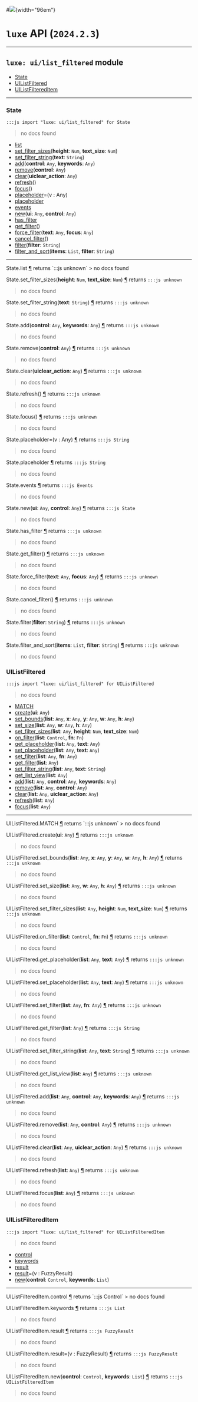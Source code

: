 #![](../../../../../../images/luxe-dark.svg){width="96em"}

# `luxe` API (`2024.2.3`)  


---

## `luxe: ui/list_filtered` module

- [State](#state)   
- [UIListFiltered](#uilistfiltered)   
- [UIListFilteredItem](#uilistfiltereditem)   

---

### State
`:::js import "luxe: ui/list_filtered" for State`
> no docs found

- [list](#State.list)
- [set_filter_sizes](#State.set_filter_sizes+2)(**height**: `Num`, **text_size**: `Num`)
- [set_filter_string](#State.set_filter_string)(**text**: `String`)
- [add](#State.add+2)(**control**: `Any`, **keywords**: `Any`)
- [remove](#State.remove)(**control**: `Any`)
- [clear](#State.clear)(**uiclear_action**: `Any`)
- [refresh](#State.refresh)()
- [focus](#State.focus)()
- [placeholder](#State.placeholder=)=(v : Any)
- [placeholder](#State.placeholder)
- [events](#State.events)
- [new](#State.new+2)(**ui**: `Any`, **control**: `Any`)
- [has_filter](#State.has_filter)
- [get_filter](#State.get_filter)()
- [force_filter](#State.force_filter+2)(**text**: `Any`, **focus**: `Any`)
- [cancel_filter](#State.cancel_filter)()
- [filter](#State.filter)(**filter**: `String`)
- [filter_and_sort](#State.filter_and_sort+2)(**items**: `List`, **filter**: `String`)

<hr/>
<endpoint module="luxe: ui/list_filtered" class="State" signature="list"></endpoint>
<signature id="State.list">State.list
<a class="headerlink" href="#State.list" title="Permanent link">¶</a></signature>
<span class='api_ret'>returns</span> `:::js unknown`
> no docs found   

<endpoint module="luxe: ui/list_filtered" class="State" signature="set_filter_sizes(height : Num, text_size : Num)"></endpoint>
<signature id="State.set_filter_sizes+2">State.set_filter_sizes(**height**: `Num`, **text_size**: `Num`)
<a class="headerlink" href="#State.set_filter_sizes+2" title="Permanent link">¶</a></signature>
<span class='api_ret'>returns</span> `:::js unknown`
> no docs found   

<endpoint module="luxe: ui/list_filtered" class="State" signature="set_filter_string(text : String)"></endpoint>
<signature id="State.set_filter_string">State.set_filter_string(**text**: `String`)
<a class="headerlink" href="#State.set_filter_string" title="Permanent link">¶</a></signature>
<span class='api_ret'>returns</span> `:::js unknown`
> no docs found   

<endpoint module="luxe: ui/list_filtered" class="State" signature="add(control : Any, keywords : Any)"></endpoint>
<signature id="State.add+2">State.add(**control**: `Any`, **keywords**: `Any`)
<a class="headerlink" href="#State.add+2" title="Permanent link">¶</a></signature>
<span class='api_ret'>returns</span> `:::js unknown`
> no docs found   

<endpoint module="luxe: ui/list_filtered" class="State" signature="remove(control : Any)"></endpoint>
<signature id="State.remove">State.remove(**control**: `Any`)
<a class="headerlink" href="#State.remove" title="Permanent link">¶</a></signature>
<span class='api_ret'>returns</span> `:::js unknown`
> no docs found   

<endpoint module="luxe: ui/list_filtered" class="State" signature="clear(uiclear_action : Any)"></endpoint>
<signature id="State.clear">State.clear(**uiclear_action**: `Any`)
<a class="headerlink" href="#State.clear" title="Permanent link">¶</a></signature>
<span class='api_ret'>returns</span> `:::js unknown`
> no docs found   

<endpoint module="luxe: ui/list_filtered" class="State" signature="refresh()"></endpoint>
<signature id="State.refresh">State.refresh()
<a class="headerlink" href="#State.refresh" title="Permanent link">¶</a></signature>
<span class='api_ret'>returns</span> `:::js unknown`
> no docs found   

<endpoint module="luxe: ui/list_filtered" class="State" signature="focus()"></endpoint>
<signature id="State.focus">State.focus()
<a class="headerlink" href="#State.focus" title="Permanent link">¶</a></signature>
<span class='api_ret'>returns</span> `:::js unknown`
> no docs found   

<endpoint module="luxe: ui/list_filtered" class="State" signature="placeholder=(v : Any)"></endpoint>
<signature id="State.placeholder=">State.placeholder=(v : Any)
<a class="headerlink" href="#State.placeholder=" title="Permanent link">¶</a></signature>
<span class='api_ret'>returns</span> `:::js String`
> no docs found   

<endpoint module="luxe: ui/list_filtered" class="State" signature="placeholder"></endpoint>
<signature id="State.placeholder">State.placeholder
<a class="headerlink" href="#State.placeholder" title="Permanent link">¶</a></signature>
<span class='api_ret'>returns</span> `:::js String`
> no docs found   

<endpoint module="luxe: ui/list_filtered" class="State" signature="events"></endpoint>
<signature id="State.events">State.events
<a class="headerlink" href="#State.events" title="Permanent link">¶</a></signature>
<span class='api_ret'>returns</span> `:::js Events`
> no docs found   

<endpoint module="luxe: ui/list_filtered" class="State" signature="new(ui : Any, control : Any)"></endpoint>
<signature id="State.new+2">State.new(**ui**: `Any`, **control**: `Any`)
<a class="headerlink" href="#State.new+2" title="Permanent link">¶</a></signature>
<span class='api_ret'>returns</span> `:::js State`
> no docs found   

<endpoint module="luxe: ui/list_filtered" class="State" signature="has_filter"></endpoint>
<signature id="State.has_filter">State.has_filter
<a class="headerlink" href="#State.has_filter" title="Permanent link">¶</a></signature>
<span class='api_ret'>returns</span> `:::js unknown`
> no docs found   

<endpoint module="luxe: ui/list_filtered" class="State" signature="get_filter()"></endpoint>
<signature id="State.get_filter">State.get_filter()
<a class="headerlink" href="#State.get_filter" title="Permanent link">¶</a></signature>
<span class='api_ret'>returns</span> `:::js unknown`
> no docs found   

<endpoint module="luxe: ui/list_filtered" class="State" signature="force_filter(text : Any, focus : Any)"></endpoint>
<signature id="State.force_filter+2">State.force_filter(**text**: `Any`, **focus**: `Any`)
<a class="headerlink" href="#State.force_filter+2" title="Permanent link">¶</a></signature>
<span class='api_ret'>returns</span> `:::js unknown`
> no docs found   

<endpoint module="luxe: ui/list_filtered" class="State" signature="cancel_filter()"></endpoint>
<signature id="State.cancel_filter">State.cancel_filter()
<a class="headerlink" href="#State.cancel_filter" title="Permanent link">¶</a></signature>
<span class='api_ret'>returns</span> `:::js unknown`
> no docs found   

<endpoint module="luxe: ui/list_filtered" class="State" signature="filter(filter : String)"></endpoint>
<signature id="State.filter">State.filter(**filter**: `String`)
<a class="headerlink" href="#State.filter" title="Permanent link">¶</a></signature>
<span class='api_ret'>returns</span> `:::js unknown`
> no docs found   

<endpoint module="luxe: ui/list_filtered" class="State" signature="filter_and_sort(items : List, filter : String)"></endpoint>
<signature id="State.filter_and_sort+2">State.filter_and_sort(**items**: `List`, **filter**: `String`)
<a class="headerlink" href="#State.filter_and_sort+2" title="Permanent link">¶</a></signature>
<span class='api_ret'>returns</span> `:::js unknown`
> no docs found   

### UIListFiltered
`:::js import "luxe: ui/list_filtered" for UIListFiltered`
> no docs found

- [MATCH](#UIListFiltered.MATCH)
- [create](#UIListFiltered.create)(**ui**: `Any`)
- [set_bounds](#UIListFiltered.set_bounds+5)(**list**: `Any`, **x**: `Any`, **y**: `Any`, **w**: `Any`, **h**: `Any`)
- [set_size](#UIListFiltered.set_size+3)(**list**: `Any`, **w**: `Any`, **h**: `Any`)
- [set_filter_sizes](#UIListFiltered.set_filter_sizes+3)(**list**: `Any`, **height**: `Num`, **text_size**: `Num`)
- [on_filter](#UIListFiltered.on_filter+2)(**list**: `Control`, **fn**: `Fn`)
- [get_placeholder](#UIListFiltered.get_placeholder+2)(**list**: `Any`, **text**: `Any`)
- [set_placeholder](#UIListFiltered.set_placeholder+2)(**list**: `Any`, **text**: `Any`)
- [set_filter](#UIListFiltered.set_filter+2)(**list**: `Any`, **fn**: `Any`)
- [get_filter](#UIListFiltered.get_filter)(**list**: `Any`)
- [set_filter_string](#UIListFiltered.set_filter_string+2)(**list**: `Any`, **text**: `String`)
- [get_list_view](#UIListFiltered.get_list_view)(**list**: `Any`)
- [add](#UIListFiltered.add+3)(**list**: `Any`, **control**: `Any`, **keywords**: `Any`)
- [remove](#UIListFiltered.remove+2)(**list**: `Any`, **control**: `Any`)
- [clear](#UIListFiltered.clear+2)(**list**: `Any`, **uiclear_action**: `Any`)
- [refresh](#UIListFiltered.refresh)(**list**: `Any`)
- [focus](#UIListFiltered.focus)(**list**: `Any`)

<hr/>
<endpoint module="luxe: ui/list_filtered" class="UIListFiltered" signature="MATCH"></endpoint>
<signature id="UIListFiltered.MATCH">UIListFiltered.MATCH
<a class="headerlink" href="#UIListFiltered.MATCH" title="Permanent link">¶</a></signature>
<span class='api_ret'>returns</span> `:::js unknown`
> no docs found   

<endpoint module="luxe: ui/list_filtered" class="UIListFiltered" signature="create(ui : Any)"></endpoint>
<signature id="UIListFiltered.create">UIListFiltered.create(**ui**: `Any`)
<a class="headerlink" href="#UIListFiltered.create" title="Permanent link">¶</a></signature>
<span class='api_ret'>returns</span> `:::js unknown`
> no docs found   

<endpoint module="luxe: ui/list_filtered" class="UIListFiltered" signature="set_bounds(list : Any, x : Any, y : Any, w : Any, h : Any)"></endpoint>
<signature id="UIListFiltered.set_bounds+5">UIListFiltered.set_bounds(**list**: `Any`, **x**: `Any`, **y**: `Any`, **w**: `Any`, **h**: `Any`)
<a class="headerlink" href="#UIListFiltered.set_bounds+5" title="Permanent link">¶</a></signature>
<span class='api_ret'>returns</span> `:::js unknown`
> no docs found   

<endpoint module="luxe: ui/list_filtered" class="UIListFiltered" signature="set_size(list : Any, w : Any, h : Any)"></endpoint>
<signature id="UIListFiltered.set_size+3">UIListFiltered.set_size(**list**: `Any`, **w**: `Any`, **h**: `Any`)
<a class="headerlink" href="#UIListFiltered.set_size+3" title="Permanent link">¶</a></signature>
<span class='api_ret'>returns</span> `:::js unknown`
> no docs found   

<endpoint module="luxe: ui/list_filtered" class="UIListFiltered" signature="set_filter_sizes(list : Any, height : Num, text_size : Num)"></endpoint>
<signature id="UIListFiltered.set_filter_sizes+3">UIListFiltered.set_filter_sizes(**list**: `Any`, **height**: `Num`, **text_size**: `Num`)
<a class="headerlink" href="#UIListFiltered.set_filter_sizes+3" title="Permanent link">¶</a></signature>
<span class='api_ret'>returns</span> `:::js unknown`
> no docs found   

<endpoint module="luxe: ui/list_filtered" class="UIListFiltered" signature="on_filter(list : Control, fn : Fn)"></endpoint>
<signature id="UIListFiltered.on_filter+2">UIListFiltered.on_filter(**list**: `Control`, **fn**: `Fn`)
<a class="headerlink" href="#UIListFiltered.on_filter+2" title="Permanent link">¶</a></signature>
<span class='api_ret'>returns</span> `:::js unknown`
> no docs found   

<endpoint module="luxe: ui/list_filtered" class="UIListFiltered" signature="get_placeholder(list : Any, text : Any)"></endpoint>
<signature id="UIListFiltered.get_placeholder+2">UIListFiltered.get_placeholder(**list**: `Any`, **text**: `Any`)
<a class="headerlink" href="#UIListFiltered.get_placeholder+2" title="Permanent link">¶</a></signature>
<span class='api_ret'>returns</span> `:::js unknown`
> no docs found   

<endpoint module="luxe: ui/list_filtered" class="UIListFiltered" signature="set_placeholder(list : Any, text : Any)"></endpoint>
<signature id="UIListFiltered.set_placeholder+2">UIListFiltered.set_placeholder(**list**: `Any`, **text**: `Any`)
<a class="headerlink" href="#UIListFiltered.set_placeholder+2" title="Permanent link">¶</a></signature>
<span class='api_ret'>returns</span> `:::js unknown`
> no docs found   

<endpoint module="luxe: ui/list_filtered" class="UIListFiltered" signature="set_filter(list : Any, fn : Any)"></endpoint>
<signature id="UIListFiltered.set_filter+2">UIListFiltered.set_filter(**list**: `Any`, **fn**: `Any`)
<a class="headerlink" href="#UIListFiltered.set_filter+2" title="Permanent link">¶</a></signature>
<span class='api_ret'>returns</span> `:::js unknown`
> no docs found   

<endpoint module="luxe: ui/list_filtered" class="UIListFiltered" signature="get_filter(list : Any)"></endpoint>
<signature id="UIListFiltered.get_filter">UIListFiltered.get_filter(**list**: `Any`)
<a class="headerlink" href="#UIListFiltered.get_filter" title="Permanent link">¶</a></signature>
<span class='api_ret'>returns</span> `:::js String`
> no docs found   

<endpoint module="luxe: ui/list_filtered" class="UIListFiltered" signature="set_filter_string(list : Any, text : String)"></endpoint>
<signature id="UIListFiltered.set_filter_string+2">UIListFiltered.set_filter_string(**list**: `Any`, **text**: `String`)
<a class="headerlink" href="#UIListFiltered.set_filter_string+2" title="Permanent link">¶</a></signature>
<span class='api_ret'>returns</span> `:::js unknown`
> no docs found   

<endpoint module="luxe: ui/list_filtered" class="UIListFiltered" signature="get_list_view(list : Any)"></endpoint>
<signature id="UIListFiltered.get_list_view">UIListFiltered.get_list_view(**list**: `Any`)
<a class="headerlink" href="#UIListFiltered.get_list_view" title="Permanent link">¶</a></signature>
<span class='api_ret'>returns</span> `:::js unknown`
> no docs found   

<endpoint module="luxe: ui/list_filtered" class="UIListFiltered" signature="add(list : Any, control : Any, keywords : Any)"></endpoint>
<signature id="UIListFiltered.add+3">UIListFiltered.add(**list**: `Any`, **control**: `Any`, **keywords**: `Any`)
<a class="headerlink" href="#UIListFiltered.add+3" title="Permanent link">¶</a></signature>
<span class='api_ret'>returns</span> `:::js unknown`
> no docs found   

<endpoint module="luxe: ui/list_filtered" class="UIListFiltered" signature="remove(list : Any, control : Any)"></endpoint>
<signature id="UIListFiltered.remove+2">UIListFiltered.remove(**list**: `Any`, **control**: `Any`)
<a class="headerlink" href="#UIListFiltered.remove+2" title="Permanent link">¶</a></signature>
<span class='api_ret'>returns</span> `:::js unknown`
> no docs found   

<endpoint module="luxe: ui/list_filtered" class="UIListFiltered" signature="clear(list : Any, uiclear_action : Any)"></endpoint>
<signature id="UIListFiltered.clear+2">UIListFiltered.clear(**list**: `Any`, **uiclear_action**: `Any`)
<a class="headerlink" href="#UIListFiltered.clear+2" title="Permanent link">¶</a></signature>
<span class='api_ret'>returns</span> `:::js unknown`
> no docs found   

<endpoint module="luxe: ui/list_filtered" class="UIListFiltered" signature="refresh(list : Any)"></endpoint>
<signature id="UIListFiltered.refresh">UIListFiltered.refresh(**list**: `Any`)
<a class="headerlink" href="#UIListFiltered.refresh" title="Permanent link">¶</a></signature>
<span class='api_ret'>returns</span> `:::js unknown`
> no docs found   

<endpoint module="luxe: ui/list_filtered" class="UIListFiltered" signature="focus(list : Any)"></endpoint>
<signature id="UIListFiltered.focus">UIListFiltered.focus(**list**: `Any`)
<a class="headerlink" href="#UIListFiltered.focus" title="Permanent link">¶</a></signature>
<span class='api_ret'>returns</span> `:::js unknown`
> no docs found   

### UIListFilteredItem
`:::js import "luxe: ui/list_filtered" for UIListFilteredItem`
> no docs found

- [control](#UIListFilteredItem.control)
- [keywords](#UIListFilteredItem.keywords)
- [result](#UIListFilteredItem.result)
- [result](#UIListFilteredItem.result=)=(v : FuzzyResult)
- [new](#UIListFilteredItem.new+2)(**control**: `Control`, **keywords**: `List`)

<hr/>
<endpoint module="luxe: ui/list_filtered" class="UIListFilteredItem" signature="control"></endpoint>
<signature id="UIListFilteredItem.control">UIListFilteredItem.control
<a class="headerlink" href="#UIListFilteredItem.control" title="Permanent link">¶</a></signature>
<span class='api_ret'>returns</span> `:::js Control`
> no docs found   

<endpoint module="luxe: ui/list_filtered" class="UIListFilteredItem" signature="keywords"></endpoint>
<signature id="UIListFilteredItem.keywords">UIListFilteredItem.keywords
<a class="headerlink" href="#UIListFilteredItem.keywords" title="Permanent link">¶</a></signature>
<span class='api_ret'>returns</span> `:::js List`
> no docs found   

<endpoint module="luxe: ui/list_filtered" class="UIListFilteredItem" signature="result"></endpoint>
<signature id="UIListFilteredItem.result">UIListFilteredItem.result
<a class="headerlink" href="#UIListFilteredItem.result" title="Permanent link">¶</a></signature>
<span class='api_ret'>returns</span> `:::js FuzzyResult`
> no docs found   

<endpoint module="luxe: ui/list_filtered" class="UIListFilteredItem" signature="result=(v : FuzzyResult)"></endpoint>
<signature id="UIListFilteredItem.result=">UIListFilteredItem.result=(v : FuzzyResult)
<a class="headerlink" href="#UIListFilteredItem.result=" title="Permanent link">¶</a></signature>
<span class='api_ret'>returns</span> `:::js FuzzyResult`
> no docs found   

<endpoint module="luxe: ui/list_filtered" class="UIListFilteredItem" signature="new(control : Control, keywords : List)"></endpoint>
<signature id="UIListFilteredItem.new+2">UIListFilteredItem.new(**control**: `Control`, **keywords**: `List`)
<a class="headerlink" href="#UIListFilteredItem.new+2" title="Permanent link">¶</a></signature>
<span class='api_ret'>returns</span> `:::js UIListFilteredItem`
> no docs found   

